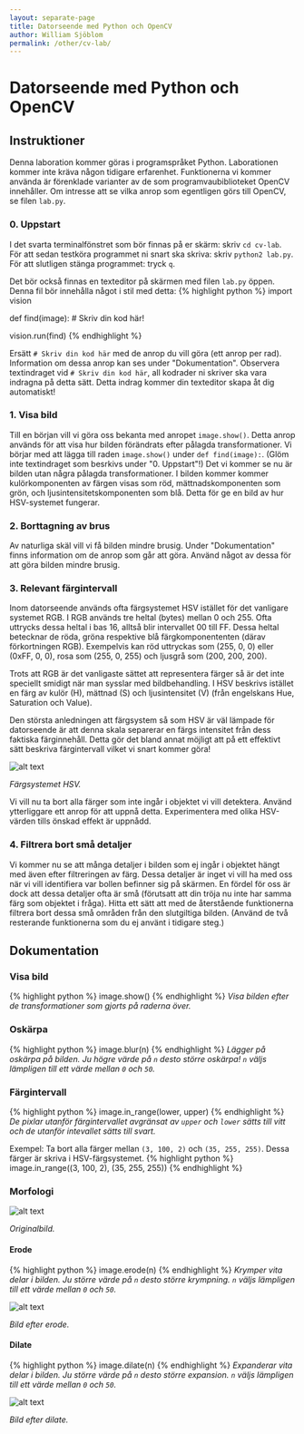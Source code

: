 ```yaml
---
layout: separate-page
title: Datorseende med Python och OpenCV
author: William Sjöblom
permalink: /other/cv-lab/
---
```


# Datorseende med Python och OpenCV

## Instruktioner
Denna laboration kommer göras i programspråket Python. Laborationen kommer inte kräva någon tidigare erfarenhet. Funktionerna vi kommer använda är förenklade varianter av de som programvaubiblioteket OpenCV innehåller. Om intresse att se vilka anrop som egentligen görs till OpenCV, se filen `lab.py`.

### 0. Uppstart
I det svarta terminalfönstret som bör finnas på er skärm: skriv `cd cv-lab`.
För att sedan testköra programmet ni snart ska skriva: skriv `python2 lab.py`.
För att slutligen stänga programmet: tryck `q`.

Det bör också finnas en texteditor på skärmen med filen `lab.py` öppen. Denna fil bör innehålla något i stil med detta:
{% highlight python %}
import vision

def find(image):
	# Skriv din kod här!
	
vision.run(find)
{% endhighlight %}

Ersätt `# Skriv din kod här` med de anrop du vill göra (ett anrop per rad). Information om dessa anrop kan ses under "Dokumentation".
Observera textindraget vid `# Skriv din kod här`, all kodrader ni skriver ska vara indragna på detta sätt. Detta indrag kommer din texteditor skapa åt dig automatiskt!

### 1. Visa bild
Till en början vill vi göra oss bekanta med anropet `image.show()`. Detta anrop används för att visa hur bilden förändrats efter pålagda transformationer. Vi börjar med att lägga till raden `image.show()` under `def find(image):`. (Glöm inte textindraget som besrkivs under "0. Uppstart"!) Det vi kommer se nu är bilden utan några pålagda transformationer. I bilden kommer kommer kulörkomponenten av färgen visas som röd, mättnadskomponenten som grön, och ljusintensitetskomponenten som blå. Detta för ge en bild av hur HSV-systemet fungerar.

### 2. Borttagning av brus
Av naturliga skäl vill vi få bilden mindre brusig. Under "Dokumentation" finns information om de anrop som går att göra. Använd något av dessa för att göra bilden mindre brusig.

### 3. Relevant färgintervall

Inom datorseende används ofta färgsystemet HSV istället för det vanligare systemet RGB. I RGB används tre heltal (bytes) mellan 0 och 255. Ofta uttrycks dessa heltal i bas 16, alltså blir intervallet 00 till FF. Dessa heltal betecknar de röda, gröna respektive blå färgkomponententen (därav förkortningen RGB). Exempelvis kan röd uttryckas som (255, 0, 0) eller (0xFF, 0, 0), rosa som (255, 0, 255) och ljusgrå som (200, 200, 200).

Trots att RGB är det vanligaste sättet att representera färger så är det inte speciellt smidigt när man sysslar med bildbehandling. I HSV beskrivs istället en färg av kulör (H), mättnad (S) och ljusintensitet (V) (från engelskans Hue, Saturation och Value).

Den största anledningen att färgsystem så som HSV är väl lämpade för datorseende är att denna skala separerar en färgs intensitet från dess faktiska färginnehåll. Detta gör det bland annat möjligt att på ett effektivt sätt beskriva färgintervall vilket vi snart kommer göra!

![alt text](https://henrydangprg.files.wordpress.com/2016/06/hsv_color_solid_cylinder_alpha_lowgamma.png?w=322&h=241)

_Färgsystemet HSV._

Vi vill nu ta bort alla färger som inte ingår i objektet vi vill detektera. Använd ytterliggare ett anrop för att uppnå detta. Experimentera med olika HSV-värden tills önskad effekt är uppnådd.

### 4. Filtrera bort små detaljer
Vi kommer nu se att många detaljer i bilden som ej ingår i objektet hängt med även efter filtreringen av färg. Dessa detaljer är inget vi vill ha med oss när vi vill identifiera var bollen befinner sig på skärmen. En fördel för oss är dock att dessa detaljer ofta är små (förutsatt att din tröja nu inte har samma färg som objektet i fråga). Hitta ett sätt att med de återstående funktionerna filtrera bort dessa små områden från den slutgiltiga bilden. (Använd de två resterande funktionerna som du ej använt i tidigare steg.)

## Dokumentation

### Visa bild
{% highlight python %}
image.show()
{% endhighlight %}
*Visa bilden efter de transformationer som gjorts på raderna över.*

### Oskärpa
{% highlight python %}
image.blur(n)
{% endhighlight %}
*Lägger på oskärpa på bilden. Ju högre värde på `n` desto större oskärpa!*
*`n` väljs lämpligen till ett värde mellan `0` och `50`.*

### Färgintervall
{% highlight python %}
image.in_range(lower, upper)
{% endhighlight %}
*De pixlar utanför färgintervallet avgränsat av `upper` och `lower` sätts till vitt och de utanför intevallet sätts till svart.*

Exempel:
Ta bort alla färger mellan `(3, 100, 2)` och `(35, 255, 255)`. Dessa färger är skriva i HSV-färgsystemet.
{% highlight python %}
image.in_range((3, 100, 2), (35, 255, 255))
{% endhighlight %}

### Morfologi
![alt text](https://docs.opencv.org/2.4/_images/Morphology_1_Tutorial_Theory_Original_Image.png)

*Originalbild.*

#### Erode
{% highlight python %}
image.erode(n)
{% endhighlight %}
*Krymper vita delar i bilden. Ju större värde på `n` desto större krympning.*
*`n` väljs lämpligen till ett värde mellan `0` och `50`.*

![alt text](https://docs.opencv.org/2.4/_images/Morphology_1_Tutorial_Theory_Erosion.png)

*Bild efter erode.*

#### Dilate
{% highlight python %}
image.dilate(n)
{% endhighlight %}
*Expanderar vita delar i bilden. Ju större värde på `n` desto större expansion.*
*`n` väljs lämpligen till ett värde mellan `0` och `50`.*

![alt text](https://docs.opencv.org/2.4/_images/Morphology_1_Tutorial_Theory_Dilation.png)

*Bild efter dilate.*
